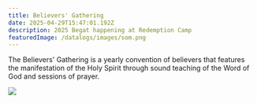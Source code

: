 ```yaml
---
title: Believers' Gathering
date: 2025-04-29T15:47:01.192Z
description: 2025 Begat happening at Redemption Camp
featuredImage: /datalogs/images/som.png
---
```

T﻿he Believers' Gathering is a yearly convention of believers that features the manifestation of the Holy Spirit through sound teaching of the Word of God and sessions of prayer.

![](/datalogs/images/cloud-transition.jpg)